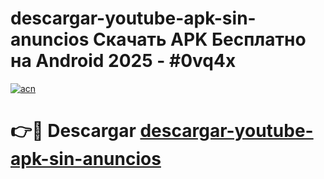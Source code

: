 # descargar-youtube-apk-sin-anuncios Скачать APK Бесплатно на Android 2025 - #0vq4x

[![acn](https://github.com/user-attachments/assets/0f9c940e-d8b0-45ae-aac7-cd30a18b3e1c)](https://apps.freeplayer.one?title=descargar-youtube-apk-sin-anuncios&ref=9RF)

# 👉🔴 Descargar [descargar-youtube-apk-sin-anuncios](https://apps.freeplayer.one?title=descargar-youtube-apk-sin-anuncios&ref=9RF)